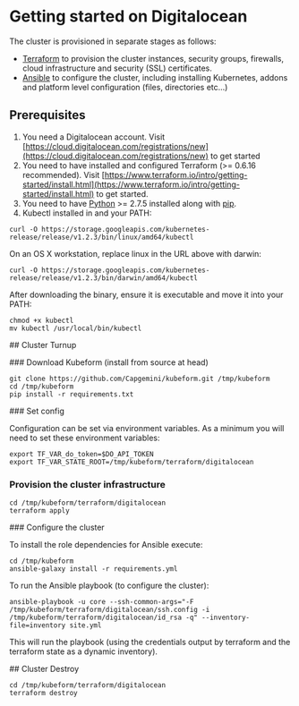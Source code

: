 # Getting started on Digitalocean

The cluster is provisioned in separate stages as follows:

* [Terraform](https://terraform.io) to provision the cluster instances, security groups, firewalls, cloud infrastructure and security (SSL) certificates.
* [Ansible](https://ansible.com) to configure the cluster, including installing Kubernetes, addons and platform level configuration (files, directories etc...)

## Prerequisites

1. You need a Digitalocean account. Visit [https://cloud.digitalocean.com/registrations/new](https://cloud.digitalocean.com/registrations/new) to get started
2. You need to have installed and configured Terraform (>= 0.6.16 recommended). Visit [https://www.terraform.io/intro/getting-started/install.html](https://www.terraform.io/intro/getting-started/install.html) to get started.
3. You need to have [Python](https://www.python.org/) >= 2.7.5 installed along with [pip](https://pip.pypa.io/en/latest/installing.html).
4. Kubectl installed in and your PATH:

```
curl -O https://storage.googleapis.com/kubernetes-release/release/v1.2.3/bin/linux/amd64/kubectl
```

On an OS X workstation, replace linux in the URL above with darwin:

```
curl -O https://storage.googleapis.com/kubernetes-release/release/v1.2.3/bin/darwin/amd64/kubectl
```
After downloading the binary, ensure it is executable and move it into your PATH:

```
chmod +x kubectl
mv kubectl /usr/local/bin/kubectl
```

## Cluster Turnup

### Download Kubeform (install from source at head)
```
git clone https://github.com/Capgemini/kubeform.git /tmp/kubeform
cd /tmp/kubeform
pip install -r requirements.txt
```

### Set config

Configuration can be set via environment variables. As a minimum you will need to set these environment variables:

```
export TF_VAR_do_token=$DO_API_TOKEN
export TF_VAR_STATE_ROOT=/tmp/kubeform/terraform/digitalocean
```

### Provision the cluster infrastructure

```
cd /tmp/kubeform/terraform/digitalocean
terraform apply
```

### Configure the cluster

To install the role dependencies for Ansible execute:

```
cd /tmp/kubeform
ansible-galaxy install -r requirements.yml
```

To run the Ansible playbook (to configure the cluster):

```
ansible-playbook -u core --ssh-common-args="-F /tmp/kubeform/terraform/digitalocean/ssh.config -i /tmp/kubeform/terraform/digitalocean/id_rsa -q" --inventory-file=inventory site.yml
```

This will run the playbook (using the credentials output by terraform and the terraform state as a dynamic inventory).

## Cluster Destroy

```
cd /tmp/kubeform/terraform/digitalocean
terraform destroy
```

